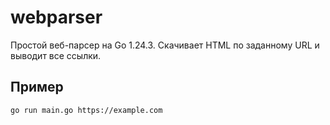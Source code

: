# webparser

Простой веб-парсер на Go 1.24.3. Скачивает HTML по заданному URL и выводит все ссылки.

## Пример

```bash
go run main.go https://example.com
```
